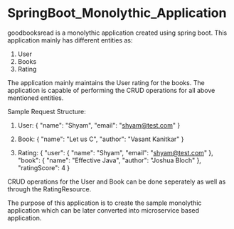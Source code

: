 # SpringBoot_Monolythic_Application

goodbooksread is a monolythic application created using spring boot. This application mainly has different entities as:
1. User
2. Books
3. Rating

The application mainly maintains the User rating for the books. The application is capable of performing the CRUD operations for all above mentioned entities.

Sample Request Structure:
1. User:
{
    "name": "Shyam",
    "email": "shyam@test.com"
}

2. Book:
{
    "name": "Let us C",
    "author": "Vasant Kanitkar"
}

3. Rating:
{
    "user": {
        "name": "Shyam",
        "email": "shyam@test.com"
    },
    "book": {
        "name": "Effective Java",
        "author": "Joshua Bloch"
    },
    "ratingScore": 4
}


CRUD operations for the User and Book can be done seperately as well as through the RatingResource.

The purpose of this application is to create the sample monolythic application which can be later converted into microservice based application.

